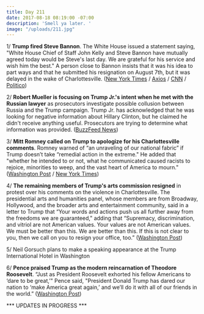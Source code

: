 ```yaml
---
title: Day 211
date: 2017-08-18 08:19:00 -07:00
description: 'Smell ya later. '
image: "/uploads/211.jpg"
---
```


1/ **Trump fired Steve Bannon**. The White House issued a statement saying, "White House Chief of Staff John Kelly and Steve Bannon have mutually agreed today would be Steve's last day. We are grateful for his service and wish him the best." A person close to Bannon insists that it was his idea to part ways and that he submitted his resignation on August 7th, but it was delayed in the wake of Charlottesville. ([New York Times](https://www.nytimes.com/2017/08/18/us/politics/steve-bannon-trump-white-house.html) / [Axios](https://www.axios.com/white-house-review-nears-end-officials-expect-bannon-firing-2474443198.html) / [CNN](http://www.cnn.com/2017/08/18/politics/steve-bannon-white-house/index.html) / [Politico](http://www.politico.com/story/2017/08/18/bannon-out-as-white-house-chief-strategist-241786))

2/ **Robert Mueller is focusing on Trump Jr.'s intent when he met with the Russian lawyer** as prosecutors investigate possible collusion between Russia and the Trump campaign. Trump Jr. has acknowledged that he was looking for negative information about Hillary Clinton, but he claimed he didn't receive anything useful. Prosecutors are trying to determine what information was provided. ([BuzzFeed News](https://www.buzzfeed.com/aramroston/special-counsel-focuses-on-trumps-son))

3/ **Mitt Romney called on Trump to apologize for his Charlottesville comments**. Romney warned of “an unraveling of our national fabric” if Trump doesn’t take “remedial action in the extreme." He added that "whether he intended to or not, what he communicated caused racists to rejoice, minorities to weep, and the vast heart of America to mourn." ([Washington Post](https://www.washingtonpost.com/news/post-politics/wp/2017/08/18/romney-calls-on-trump-to-address-the-nation-apologize-for-charlottesville-comments/) / [New York Times](https://www.nytimes.com/2017/08/18/us/politics/trump-charlottesville-romney.html))

4/ **The remaining members of Trump's arts commission resigned** in protest over his comments on the violence in Charlottesville. The presidential arts and humanities panel, whose members are from Broadway, Hollywood, and the broader arts and entertainment community, said in a letter to Trump that “Your words and actions push us all further away from the freedoms we are guaranteed," adding that “Supremacy, discrimination, and vitriol are not American values. Your values are not American values. We must be better than this. We are better than this. If this is not clear to you, then we call on you to resign your office, too.” ([Washington Post](https://www.washingtonpost.com/news/powerpost/wp/2017/08/18/members-of-white-house-presidential-arts-commission-resign-to-protest-trumps-comments/))

5/ Neil Gorsuch plans to make a speaking appearance at the Trump International Hotel in Washington

6/ **Pence praised Trump as the modern reincarnation of Theodore Roosevelt**. “Just as President Roosevelt exhorted his fellow Americans to ‘dare to be great,’" Pence said, "President Donald Trump has dared our nation to ‘make America great again,’ and we’ll do it with all of our friends in the world.” ([Washington Post](https://www.washingtonpost.com/news/post-politics/wp/2017/08/17/pence-likens-trump-to-one-of-his-heroes-teddy-roosevelt/))

\*\*\* UPDATES IN PROGRESS \*\*\*
